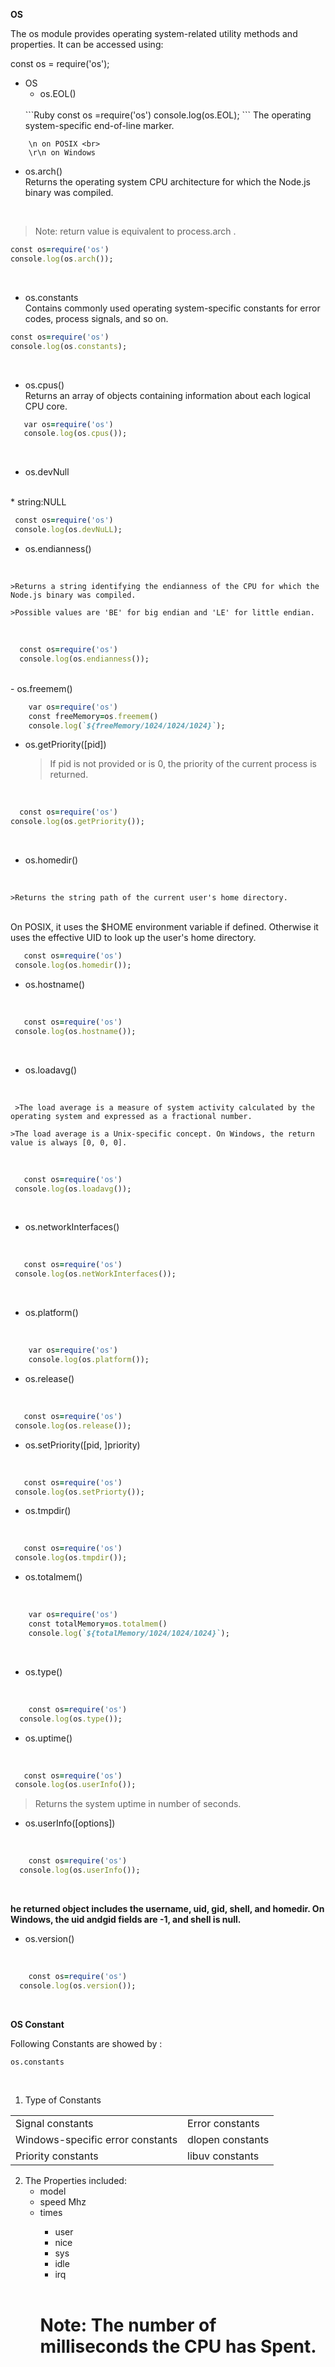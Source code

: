 **OS**

The os module provides operating system-related utility methods and properties. 
It can be accessed using:
 
 const os = require('os');

 - OS
   - os.EOL()
   <br>
    ```Ruby
    const os =require('os')
    console.log(os.EOL);
    ```
     The operating system-specific end-of-line marker.
```
    \n on POSIX <br>
    \r\n on Windows
```

   - os.arch()<br>
   Returns the operating system CPU architecture for which the Node.js binary was compiled.
   <br>
  
   >Note: return value is equivalent to process.arch .
   
   ```Ruby
   const os=require('os')
   console.log(os.arch());
   ```
   <br>
   
   - os.constants
     <br>
    Contains commonly used operating system-specific constants for error codes, process signals, and so on.  
    
   ```Ruby
   const os=require('os')
   console.log(os.constants);
   ```
   <br> 
   
   - os.cpus()
    <br>
   Returns an array of objects containing information about each logical CPU core.
    
  ```Ruby
     var os=require('os')
     console.log(os.cpus());
  ```
   <br>

   - os.devNull
   <br>
   * string:NULL
   
   <br> 
    
  ```Ruby
   const os=require('os')
   console.log(os.devNuLL);
  ```

   - os.endianness()
   <br>
   
    >Returns a string identifying the endianness of the CPU for which the Node.js binary was compiled.

    >Possible values are 'BE' for big endian and 'LE' for little endian.
  
  <br>
  
 ```Ruby
   const os=require('os')
   console.log(os.endianness());
 ```
  <br>
   - os.freemem() 
   <br>
   
  ``` Ruby 
      var os=require('os')
      const freeMemory=os.freemem()
      console.log(`${freeMemory/1024/1024/1024}`);
  ```
   - os.getPriority([pid])
    <br>
    
     >If pid is not provided or is 0, the priority of the current process is returned.
   <br>
     
   ``` Ruby 
     const os=require('os')
   console.log(os.getPriority());
   ```
   <br>
     
   - os.homedir()
   <br>
   
    >Returns the string path of the current user's home directory.
   <br>
    On POSIX, it uses the $HOME environment variable if defined.
    Otherwise it uses the effective UID to look up the user's home directory.
   <br>
     
  ``` Ruby 
     const os=require('os')
   console.log(os.homedir());
  ```

   - os.hostname()
   <br>
   
  ``` Ruby 
     const os=require('os')
   console.log(os.hostname());
  ```
   <br>
   
   - os.loadavg()
   <br>
   
     >The load average is a measure of system activity calculated by the operating system and expressed as a fractional number.

    >The load average is a Unix-specific concept. On Windows, the return value is always [0, 0, 0].
   <br>
   
  ``` Ruby 
     const os=require('os')
   console.log(os.loadavg());
  ```
  <br>
  
   - os.networkInterfaces()
   <br>
   
  ``` Ruby 
     const os=require('os')
   console.log(os.netWorkInterfaces());
  ```
   <br>
   
   - os.platform()
   <br>
   
  ``` Ruby 
      var os=require('os')
      console.log(os.platform());
  ```
   - os.release()
   <br>
   
  ``` Ruby 
     const os=require('os')
   console.log(os.release());
 ```
   
   - os.setPriority([pid, ]priority)
   <br>
   
  ``` Ruby 
     const os=require('os')
   console.log(os.setPriorty());
 ```
   
   - os.tmpdir()
   <br>
   
  ``` Ruby 
     const os=require('os')
   console.log(os.tmpdir());
 ```
   
   - os.totalmem()
   <br>
   
  ```Ruby 
      var os=require('os')
      const totalMemory=os.totalmem()
      console.log(`${totalMemory/1024/1024/1024}`);
  ```
   <br> 
   
  - os.type()
   <br>
   
 ``` Ruby 
     const os=require('os')
   console.log(os.type());
 ```
   
  - os.uptime()
   <br>
   
  ``` Ruby 
     const os=require('os')
   console.log(os.userInfo());
 ```
   
   >Returns the system uptime in number of seconds.
  
   - os.userInfo([options])
   <br>
   
 ``` Ruby 
     const os=require('os')
   console.log(os.userInfo());
 ```
   <br>
   
 **he returned object includes the username, uid, gid, shell, and homedir. On Windows, the uid andgid fields are -1, and shell is null.**
   
   - os.version()
   <br>
   
 ``` Ruby 
     const os=require('os')
   console.log(os.version());
 ```
<br>

**OS Constant**

Following Constants are showed by :

```
os.constants

```
<br>

1. Type  of Constants

|  |  |
|---|---|
|Signal constants| Error constants|
|Windows-specific error constants|dlopen constants|
|Priority constants|libuv constants|


2. The Properties included:
   - model<string>
   - speed<number> Mhz
   - times<object>
     - user<number>
     - nice<number>
     - sys<number>
     - idle<number>
     - irq<number>


 <br> 
 
# Note: The number of milliseconds the CPU has Spent.

